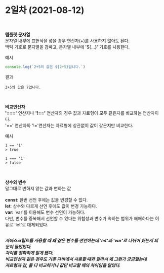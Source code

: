 # 2일차 (2021-08-12)
<br>
  
**템플릿 문자열**   
문자열 내부에 표현식을 넣을 경우 연산자(+)를 사용하지 않아도 된다.   
백틱 기호로 문자열을 감싸고, 문자열 내부에 '${...}' 기호를 사용한다.
<br>

예시
```javascript
console.log(`2+5의 값은 ${2+5}입니다.`)
```
결과
```
2+5의 값은 7입니다.
```
<br>

**비교연산자**   
**'==='** 연산자나 **'!=='** 연산자의 경우 값과 자료형이 모두 같은지를 비교하는 연산자이다.   
'==' 연산자와 '!='연산자는 자료형에 상관없이 값이 같은지만 비교한다.

예시
```
1 == '1'
> true

1 === '1'
> false
```
<br>

**상수와 변수**   
말그대로 변하지 않는 값과 변하는 값   
<br>
**const**: 한번 선언 후에는 값을 변경할 수 없다.   
**let**: 상수와 다르게 선언 후에도 값이 변경 가능하다.   
**var**: 'var'를 이용해도 변수 선언이 가능하다.   
다만, 변수를 중복해서 선언할 수 있다는 위험성과 변수가 속하는 범위가 애매하다는 이유로 'let'로 대체되었다.   
<br>

*__자바스크립트를 사용할 때 왜 같은 변수를 선언하는데 'let'과 'var'로 나뉘어 있는지 의문이 들었었다.   
차이를 정확하게 알게 됐다.   
비교연산자 같은 경우도 기존 자바에서 사용할 때와 달라서 왜 그런가 궁금했는데   
자료형과 값, 둘 다 비교하거나 값만 비교할 때의 차이임을 알았다.__*
